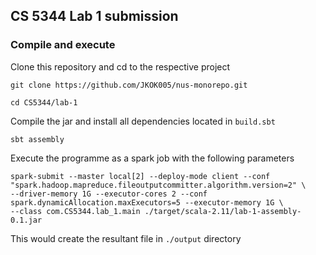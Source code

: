 ## CS 5344 Lab 1 submission

### Compile and execute
Clone this repository and cd to the respective project
```sbtshell
git clone https://github.com/JKOK005/nus-monorepo.git

cd CS5344/lab-1
```


Compile the jar and install all dependencies located in `build.sbt`

```sbtshell
sbt assembly
```

Execute the programme as a spark job with the following parameters
```sbtshell
spark-submit --master local[2] --deploy-mode client --conf "spark.hadoop.mapreduce.fileoutputcommitter.algorithm.version=2" \
--driver-memory 1G --executor-cores 2 --conf spark.dynamicAllocation.maxExecutors=5 --executor-memory 1G \
--class com.CS5344.lab_1.main ./target/scala-2.11/lab-1-assembly-0.1.jar
```

This would create the resultant file in `./output` directory